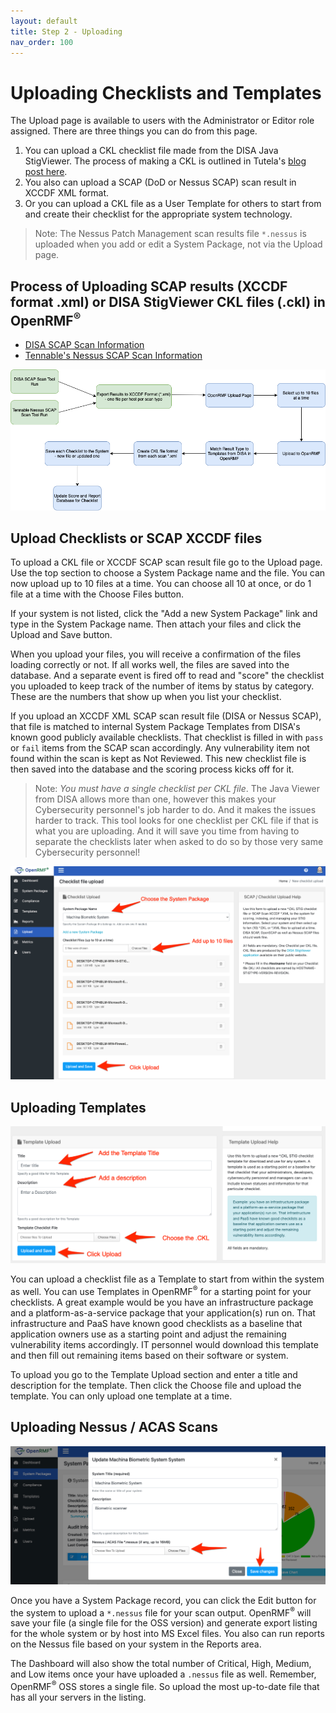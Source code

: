 ```yaml
---
layout: default
title: Step 2 - Uploading
nav_order: 100
---
```


# Uploading Checklists and Templates

The Upload page is available to users with the Administrator or Editor role assigned. There are three things you can do from this page.  

1. You can upload a CKL checklist file made from the DISA Java StigViewer. The process of making a CKL is outlined in Tutela's [blog post here](https://medium.com/@dgould_43957/how-to-use-disa-stig-viewer-tool-907358d17cea). 
2. You also can upload a SCAP (DoD or Nessus SCAP) scan result in XCCDF XML format. 
3. Or you can upload a CKL file as a User Template for others to start from and create their checklist for the appropriate system technology. 

> Note: The Nessus Patch Management scan results file `*.nessus` is uploaded when you add or edit a System Package, not via the Upload page. 

## Process of Uploading SCAP results (XCCDF format .xml) or DISA StigViewer CKL files (.ckl) in OpenRMF<sup>&reg;</sup>
* [DISA SCAP Scan Information](https://public.cyber.mil/stigs/scap/)
* [Tennable's Nessus SCAP Scan Information](https://community.tenable.com/s/article/How-to-create-a-SCAP-scan)

![OpenRMF Upload of SCAP Scan Results](./assets/scap-process.png)

## Upload Checklists or SCAP XCCDF files

To upload a CKL file or XCCDF SCAP scan result file go to the Upload page. Use the top section to choose a System Package name and the file. You can now upload up to 10 files at a time. You can choose all 10 at once, or do 1 file at a time with the Choose Files button. 

If your system is not listed, click the "Add a new System Package" link and type in the System Package name. Then attach your files and click the Upload and Save button. 

When you upload your files, you will receive a confirmation of the files loading correctly or not. If all works well, the files are saved into the database. And a separate event is fired off to read and "score" the checklist you uploaded to keep track of the number of items by status by category. These are the numbers that show up when you list your checklist. 

If you upload an XCCDF XML SCAP scan result file (DISA or Nessus SCAP), that file is matched to internal System Package Templates from DISA's known good publicly available checklists. That checklist is filled in with `pass` or `fail` items from the SCAP scan accordingly. Any vulnerability item not found within the scan is kept as Not Reviewed. This new checklist file is then saved into the database and the scoring process kicks off for it. 

> Note: _You must have a single checklist per CKL file_. The Java Viewer from DISA allows more than one, however this makes your Cybersecurity personnel's job harder to do. And it makes the issues harder to track. This tool looks for one checklist per CKL file if that is what you are uploading. And it will save you time from having to separate the checklists later when asked to do so by those very same Cybersecurity personnel!

![OpenRMF Upload of Checklists](./assets/upload-checklist-xccdf.png)

## Uploading Templates

![OpenRMF Upload of Templates](./assets/upload-template.png)

You can upload a checklist file as a Template to start from within the system as well. You can use Templates in OpenRMF<sup>&reg;</sup> for a starting point for your checklists. A great example would be you have an infrastructure package and a platform-as-a-service package that your application(s) run on. That infrastructure and PaaS have known good checklists as a baseline that application owners use as a starting point and adjust the remaining vulnerability items accordingly.  IT personnel would download this template and then fill out remaining items based on their software or system.

To upload you go to the Template Upload section and enter a title and description for the template. Then click the Choose file and upload the template. You can only upload one template at a time. 

## Uploading Nessus / ACAS Scans

![OpenRMF Upload of Nessus / ACAS Scans](./assets/upload-nessus-scan-file.png)

Once you have a System Package record, you can click the Edit button for the system to upload a `*.nessus` file for your scan output. OpenRMF<sup>&reg;</sup> will save your file (a single file for the OSS version) and generate export listing for the whole system or by host into MS Excel files. You also can run reports on the Nessus file based on your system in the Reports area. 

The Dashboard will also show the total number of Critical, High, Medium, and Low items once your have uploaded a `.nessus` file as well. Remember, OpenRMF<sup>&reg;</sup> OSS stores a single file. So upload the most up-to-date file that has all your servers in the listing. 